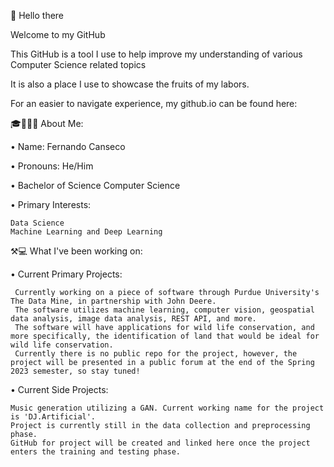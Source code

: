 👋 Hello there

Welcome to my GitHub 

This GitHub is a tool I use to help improve my understanding of various Computer Science related topics

It is also a place I use to showcase the fruits of my labors. 

For an easier to navigate experience, my github.io can be found here: 




🎓👨🏼‍🎓 About Me:

  • Name: Fernando Canseco
  
  • Pronouns: He/Him

  • Bachelor of Science Computer Science
  
  • Primary Interests: 
  
    Data Science 
    Machine Learning and Deep Learning 
    
    
  ⚒💻 What I've been working on:
  
  • Current Primary Projects: 
  
     Currently working on a piece of software through Purdue University's The Data Mine, in partnership with John Deere.
     The software utilizes machine learning, computer vision, geospatial data analysis, image data analysis, REST API, and more.
     The software will have applications for wild life conservation, and more specifically, the identification of land that would be ideal for wild life conservation.
     Currently there is no public repo for the project, however, the project will be presented in a public forum at the end of the Spring 2023 semester, so stay tuned! 
     
  • Current Side Projects:
  
    Music generation utilizing a GAN. Current working name for the project is 'DJ.Artificial'.
    Project is currently still in the data collection and preprocessing phase.
    GitHub for project will be created and linked here once the project enters the training and testing phase.
     
     
